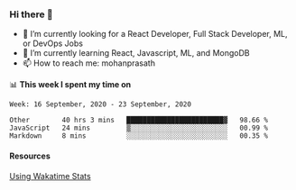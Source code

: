 ### Hi there 👋

- 🔭 I’m currently looking for a React Developer, Full Stack Developer, ML, or DevOps Jobs
- 🌱 I’m currently learning React, Javascript, ML, and MongoDB
- 📫 How to reach me: mohanprasath

📊 **This week I spent my time on**
<!--START_SECTION:waka-->
```text
Week: 16 September, 2020 - 23 September, 2020

Other        40 hrs 3 mins   ████████████████████████▓   98.66 % 
JavaScript   24 mins         ▒░░░░░░░░░░░░░░░░░░░░░░░░   00.99 % 
Markdown     8 mins          ░░░░░░░░░░░░░░░░░░░░░░░░░   00.35 % 
```
<!--END_SECTION:waka-->

#### Resources
[Using Wakatime Stats](https://github.com/marketplace/actions/waka-readme)
